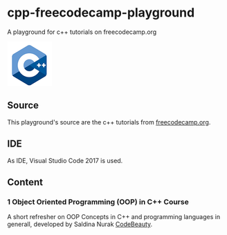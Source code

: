 # cpp-freecodecamp-playground
A playground for c++ tutorials on freecodecamp.org

![here one should see the cpp logo](/img/cpp_icon.png)

## Source
This playground's source are the c++ tutorials from [freecodecamp.org](https://www.freecodecamp.org/news/tag/c-2/).

## IDE
As IDE, Visual Studio Code 2017 is used.

## Content
### 1 Object Oriented Programming (OOP) in C++ Course
A short refresher on OOP Concepts in C++ and programming languages in generall, developed by Saldina Nurak [CodeBeauty](https://www.youtube.com/c/CodeBeauty/videos).


